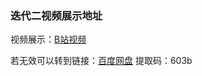 ### 迭代二视频展示地址

视频展示：[B站视频](https://www.bilibili.com/video/BV1aV411J75c/)

若无效可以转到链接：[百度网盘](https://pan.baidu.com/s/1pU0yOCo6YAnOXplx0ZSYcQ) 提取码：603b